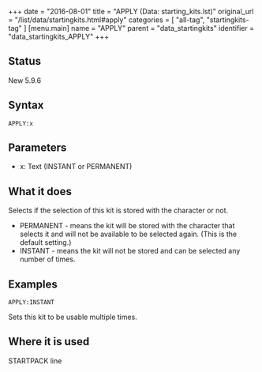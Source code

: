 +++
date = "2016-08-01"
title = "APPLY (Data: starting_kits.lst)"
original_url = "/list/data/startingkits.html#apply"
categories = [ "all-tag", "startingkits-tag" ]
[menu.main]
    name = "APPLY"
    parent = "data_startingkits"
    identifier = "data_startingkits_APPLY"
+++

## Status

New 5.9.6

## Syntax

`APPLY:x`

## Parameters

-   x: Text (INSTANT or PERMANENT)



What it does
------------

Selects if the selection of this kit is stored with the character or
not.

-   PERMANENT - means the kit will be stored with the character that
    selects it and will not be available to be selected again. (This is
    the default setting.)
-   INSTANT - means the kit will not be stored and can be selected any
    number of times.

Examples
--------

`APPLY:INSTANT`

Sets this kit to be usable multiple times.

Where it is used
----------------

STARTPACK line

